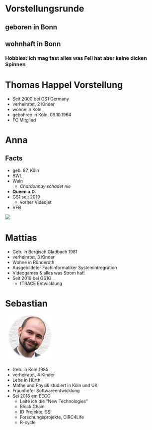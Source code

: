 # Vorstellungsrunde

## geboren in Bonn
## wohnhaft in Bonn
### Hobbies: ich mag fast alles was Fell hat aber keine dicken Spinnen

# Thomas Happel Vorstellung
- Seit 2000 bei GS1 Germany
- verheiratet, 2 Kinder
- wohne in Köln
- gebohren in Köln, 09.10.1964
- FC Mitglied

# Anna

## Facts

- geb. 87, Köln
- BWL
- Wein
  - *Chardonnay schadet nie*
- **Queen a.D.**
- GS1 seit 2019
  - vorher Videojet
- VFB

<img src="https://profile-images.xing.com/images/05df73e289ab343269d2e16d31eaec0d-5/anna-klapper.1024x1024.jpg" width="200px">

# Mattias

- Geb. in Bergisch Gladbach 1981
- verheiratet, 3 Kinder
- Wohne in Ründeroth
- Ausgebildeter Fachinformatiker Systemintregration
- Videogames & alles was Strom hat!
- Seit 2019 bei GS1G
  - fTRACE Entwicklung

# Sebastian

<img src="ses_2018_08-round.png" width="150px">

- Geb. in Köln 1985
- verheiratet, 4 Kinder
- Lebe in Hürth
- Mathe und Physik studiert in Köln und UK
- Fraunhofer Softwareentwicklung
- Sei 2018 am EECC
  - Leite ich die "New Technologies"
  - Block Chain
  - ID Projekte, SSI
  - Forschungsprojekte, CIRC4Life
  - R-cycle



